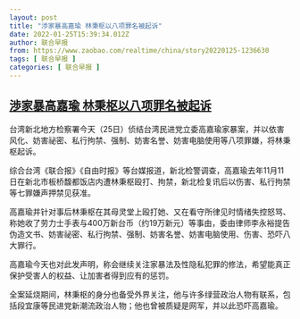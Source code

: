 ```yaml
---
layout: post
title: "渉家暴高嘉瑜 林秉枢以八项罪名被起诉"
date: 2022-01-25T15:39:34.012Z
author: 联合早报
from: https://www.zaobao.com/realtime/china/story20220125-1236630
tags: [ 联合早报 ]
categories: [ 联合早报 ]
---
```

<!--1643142420000-->
[渉家暴高嘉瑜 林秉枢以八项罪名被起诉](https://www.zaobao.com/realtime/china/story20220125-1236630)
------

<div>
<p>台湾新北地方检察署今天（25日）侦结台湾民进党立委高嘉瑜家暴案，并以依害风化、妨害祕密、私行拘禁、强制、妨害名誉、妨害电脑使用等八项罪嫌，将林秉枢起诉。</p><p>综合台湾《联合报》《自由时报》等台媒报道，新北检警调查，高嘉瑜去年11月11日在新北市板桥馥都饭店内遭林秉枢殴打、拘禁，新北检复讯后以伤害、私行拘禁等七罪嫌声押禁见获准。</p><p>高嘉瑜并针对事后林秉枢在其母灵堂上殴打她、又在看守所律见时情绪失控怒骂、称她收了劳力士手表与400万新台币（约19万新元）等事由，委由律师李永裕提告伪造文书、妨害祕密、私行拘禁、强制、妨害名誉、妨害电脑使用、伤害、恐吓八大罪行。</p><section id="imu"><div id="dfp-ad-imu1">        </div></section><p>高嘉瑜今天也对此发声明，称会继续关注家暴法及性隐私犯罪的修法，希望能真正保护受害人的权益、让加害者得到应有的惩罚。</p><p>全案延烧期间，林秉枢的身分也备受外界关注，他与许多绿营政治人物有联系，包括段宜康等民进党新潮流政治人物；他也曾被质疑是网军，并以此恐吓高嘉瑜。</p>      <div class="cx_paywall_placeholder" id="sph_cdp_40"></div>
</div>

